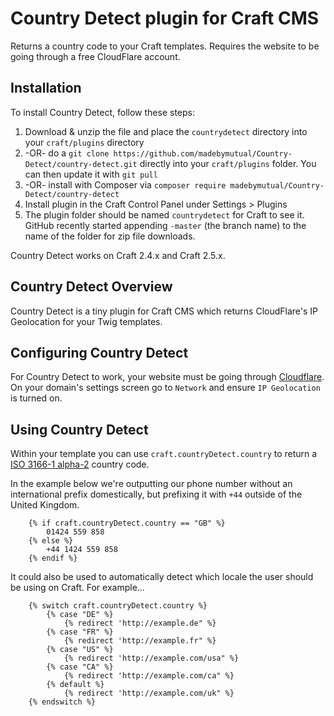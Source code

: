 # Country Detect plugin for Craft CMS

Returns a country code to your Craft templates. Requires the website to be going through a free CloudFlare account.

## Installation

To install Country Detect, follow these steps:

1. Download & unzip the file and place the `countrydetect` directory into your `craft/plugins` directory
2.  -OR- do a `git clone https://github.com/madebymutual/Country-Detect/country-detect.git` directly into your `craft/plugins` folder.  You can then update it with `git pull`
3.  -OR- install with Composer via `composer require madebymutual/Country-Detect/country-detect`
4. Install plugin in the Craft Control Panel under Settings > Plugins
5. The plugin folder should be named `countrydetect` for Craft to see it.  GitHub recently started appending `-master` (the branch name) to the name of the folder for zip file downloads.

Country Detect works on Craft 2.4.x and Craft 2.5.x.

## Country Detect Overview

Country Detect is a tiny plugin for Craft CMS which returns CloudFlare's IP Geolocation for your Twig templates.

## Configuring Country Detect

For Country Detect to work, your website must be going through [Cloudflare](https://cloudflare.com). On your domain's settings screen go to `Network` and ensure `IP Geolocation` is turned on.

## Using Country Detect

Within your template you can use `craft.countryDetect.country` to return a [ISO 3166-1 alpha-2](https://en.wikipedia.org/wiki/ISO_3166-1_alpha-2) country code.

In the example below we're outputting our phone number without an international prefix domestically, but prefixing it with `+44` outside of the United Kingdom.

```
	{% if craft.countryDetect.country == "GB" %}
		01424 559 858
	{% else %}
		+44 1424 559 858
	{% endif %}
```

It could also be used to automatically detect which locale the user should be using on Craft. For example...

```
	{% switch craft.countryDetect.country %}
		{% case "DE" %}
			{% redirect 'http://example.de" %}
		{% case "FR" %}
			{% redirect 'http://example.fr" %}
		{% case "US" %}
			{% redirect 'http://example.com/usa" %}
		{% case "CA" %}
			{% redirect 'http://example.com/ca" %}
		{% default %}
			{% redirect 'http://example.com/uk" %}
	{% endswitch %}
```
